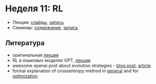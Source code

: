 # Неделя 11: RL

* Лекция: [слайды](), [запись]()
* Семинар: [содержание](), [запись]()

## Литература

* оригинальная [лекция](https://disk.yandex.ru/i/HpRw6zYv3SPmFf)
* RL в языковых моделях GPT, [лекция](https://www.youtube.com/watch?v=N1AcqGVR_mE&ab_channel=ODSAIRu)
* awesome openai post about evolution strategies - [blog post](https://openai.com/index/evolution-strategies), [article](https://arxiv.org/abs/1703.03864)
* formal explanation of crossentropy method in [general](https://people.smp.uq.edu.au/DirkKroese/ps/CEEncycl.pdf) and for [optimization](https://people.smp.uq.edu.au/DirkKroese/ps/CEopt.pdf)
